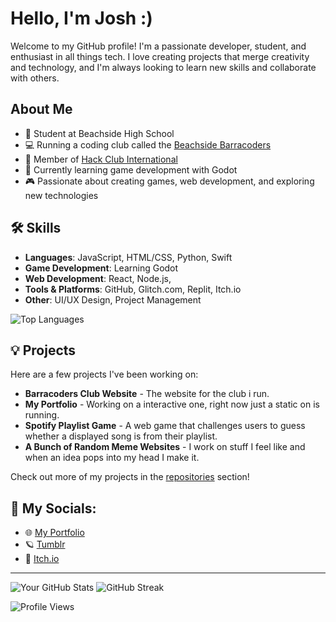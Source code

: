 # Hello, I'm Josh :)

Welcome to my GitHub profile! I'm a passionate developer, student, and enthusiast in all things tech. I love creating projects that merge creativity and technology, and I'm always looking to learn new skills and collaborate with others.

## About Me

- 🏫 Student at Beachside High School
- 💻 Running a coding club called the [Beachside Barracoders](https://barracoders.com)
- 💾 Member of [Hack Club International](https://hackclub.com)
- 🌱 Currently learning game development with Godot
- 🎮 Passionate about creating games, web development, and exploring new technologies

## 🛠 Skills

- **Languages**: JavaScript, HTML/CSS, Python, Swift
- **Game Development**: Learning Godot
- **Web Development**: React, Node.js,
- **Tools & Platforms**: GitHub, Glitch.com, Replit, Itch.io
- **Other**: UI/UX Design, Project Management

![Top Languages](https://github-readme-stats.vercel.app/api/top-langs/?username=i-suck-at-most-stuff&layout=compact&theme=radical)

## 💡 Projects

Here are a few projects I've been working on:

- **Barracoders Club Website** - The website for the club i run.
- **My Portfolio** - Working on a interactive one, right now just a static on is running.
- **Spotify Playlist Game** - A web game that challenges users to guess whether a displayed song is from their playlist.
- **A Bunch of Random Meme Websites** - I work on stuff I feel like and when an idea pops into my head I make it.

Check out more of my projects in the [repositories](https://github.com/i-suck-at-most-stuff?tab=repositories) section!

## 🤝 My Socials:

- 🌐 [My Portfolio](https://i-suck-at-most-stuff.gtihub.io)
- 🪐 [Tumblr](https://www.tumblr.com/isuckatmoststuff)
- 📝 [Itch.io](https://i-suck-at-most-stuff.itch.io/)

---
![Your GitHub Stats](https://github-readme-stats.vercel.app/api?username=i-suck-at-most-stuff&show_icons=true&theme=radical)
![GitHub Streak](https://github-readme-streak-stats.herokuapp.com/?user=i-suck-at-most-stuff&theme=radical)

![Profile Views](https://komarev.com/ghpvc/?username=i-suck-at-most-stuff&color=blueviolet)

